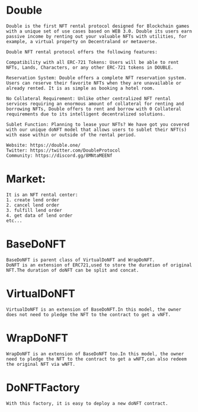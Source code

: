 # Double
    Double is the first NFT rental protocol designed for Blockchain games with a unique set of use cases based on WEB 3.0. Double its users earn passive income by renting out your valuable NFTs with utilities, for example, a virtual property on Decentraland or metaverse.

    Double NFT rental protocol offers the following features:

    Compatibility with all ERC-721 Tokens: Users will be able to rent NFTs, Lands, Characters, or any other ERC-721 tokens in DOUBLE.

    Reservation System: Double offers a complete NFT reservation system. Users can reserve their favorite NFTs when they are unavailable or already rented. It is as simple as booking a hotel room. 

    No Collateral Requirement: Unlike other centralized NFT rental services requiring an enormous amount of collateral for renting and borrowing NFTs, Double offers to rent and borrow with 0 Collateral requirements due to its intelligent decentralized solutions.

    Sublet Function: Planning to lease your NFTs? We have got you covered with our unique doNFT model that allows users to sublet their NFT(s) with ease within or outside of the rental period. 

    Website: https://double.one/
    Twitter: https://twitter.com/DoubleProtocol
    Community: https://discord.gg/8MNtaMEENf


# Market:
    It is an NFT rental center:
    1. create lend order
    2. cancel lend order
    3. fulfill lend order
    4. get data of lend order
    etc...
# BaseDoNFT
    BaseDoNFT is parent class of VirtualDoNFT and WrapDoNFT.
    DoNFT is an extension of ERC721,used to store the duration of original NFT.The duration of doNFT can be split and concat.
# VirtualDoNFT
    VirtualDoNFT is an extension of BaseDoNFT.In this model, the owner does not need to pledge the NFT to the contract to get a vNFT.
# WrapDoNFT 
    WrapDoNFT is an extension of BaseDoNFT too.In this model, the owner need to pledge the NFT to the contract to get a wNFT,can also redeem the original NFT via wNFT.
# DoNFTFactory
    With this factory, it is easy to deploy a new doNFT contract.
